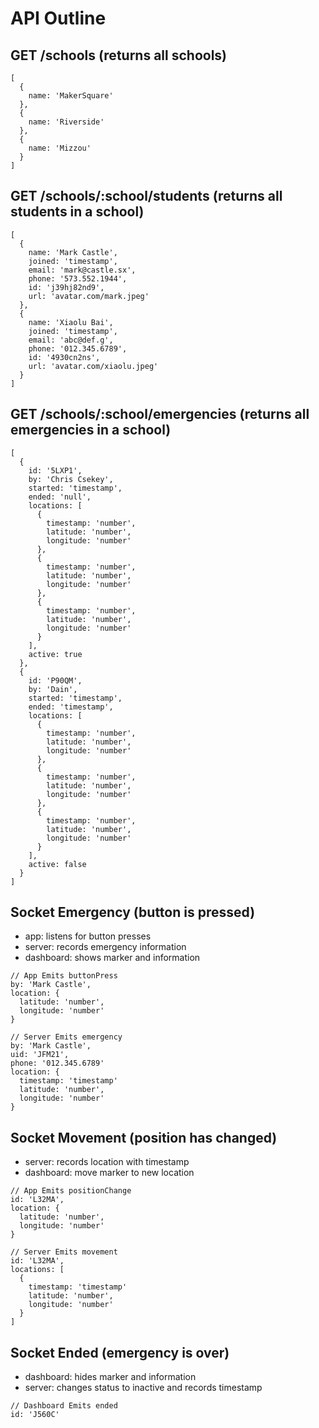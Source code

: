 # API Outline

## GET /schools (returns all schools)

```
[
  {
    name: 'MakerSquare'
  },
  {
    name: 'Riverside'
  },
  {
    name: 'Mizzou'
  }
]
```

## GET /schools/:school/students (returns all students in a school)

```
[
  {
    name: 'Mark Castle',
    joined: 'timestamp',
    email: 'mark@castle.sx',
    phone: '573.552.1944',
    id: 'j39hj82nd9',
    url: 'avatar.com/mark.jpeg'
  },
  {
    name: 'Xiaolu Bai',
    joined: 'timestamp',
    email: 'abc@def.g',
    phone: '012.345.6789',
    id: '4930cn2ns',
    url: 'avatar.com/xiaolu.jpeg'
  }
]
```

## GET /schools/:school/emergencies (returns all emergencies in a school)

```
[
  {
    id: '5LXP1',
    by: 'Chris Csekey',
    started: 'timestamp',
    ended: 'null',
    locations: [
      {
        timestamp: 'number',
        latitude: 'number',
        longitude: 'number'
      },
      {
        timestamp: 'number',
        latitude: 'number',
        longitude: 'number'
      },
      {
        timestamp: 'number',
        latitude: 'number',
        longitude: 'number'
      }
    ],
    active: true
  },
  {
    id: 'P90QM',
    by: 'Dain',
    started: 'timestamp',
    ended: 'timestamp',
    locations: [
      {
        timestamp: 'number',
        latitude: 'number',
        longitude: 'number'
      },
      {
        timestamp: 'number',
        latitude: 'number',
        longitude: 'number'
      },
      {
        timestamp: 'number',
        latitude: 'number',
        longitude: 'number'
      }
    ],
    active: false
  }
]
```

## Socket Emergency (button is pressed)

- app: listens for button presses
- server: records emergency information
- dashboard: shows marker and information

```
// App Emits buttonPress
by: 'Mark Castle',
location: {
  latitude: 'number',
  longitude: 'number'
}

// Server Emits emergency
by: 'Mark Castle',
uid: 'JFM21',
phone: '012.345.6789'
location: {
  timestamp: 'timestamp'
  latitude: 'number',
  longitude: 'number'
}
```

## Socket Movement (position has changed)

- server: records location with timestamp
- dashboard: move marker to new location

```
// App Emits positionChange
id: 'L32MA',
location: {
  latitude: 'number',
  longitude: 'number'
}

// Server Emits movement
id: 'L32MA',
locations: [
  {
    timestamp: 'timestamp'
    latitude: 'number',
    longitude: 'number'
  }
]
```

## Socket Ended (emergency is over)

- dashboard: hides marker and information
- server: changes status to inactive and records timestamp

```
// Dashboard Emits ended
id: 'J560C'
```
